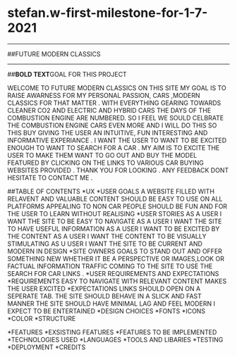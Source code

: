 # stefan.w-first-milestone-for-1-7-2021
***
##FUTURE MODERN CLASSICS
***

##**BOLD TEXT**GOAL FOR THIS PROJECT

WELCOME TO FUTURE MODERN CLASSICS ON THIS SITE MY GOAL IS TO RAISE AWARNESS FOR MY PERSONAL PASSION, CARS ,MODERN CLASSICS FOR THAT MATTER .
WITH EVERYTHING GEARING TOWARDS CLEANER CO2 AND ELECTRIC AND HYBRID CARS THE DAYS OF THE COMBUSTION ENGINE ARE NUMBERED.
SO I FEEL WE SOULD CELBRATE THE COMBUSTION ENGINE CARS EVEN MORE AND I WILL DO THIS SO THIS BUY GIVING THE USER AN INTUITIVE, FUN INTERESTING AND INFORMATIVE EXPERIANCE .
I WANT THE USER TO WANT TO BE EXCITED ENOUGH TO WANT TO SEARCH FOR A CAR .
MY AIM IS TO EXCITE THE USER TO MAKE THEM WANT TO GO OUT AND BUY THE MODEL FEATURED BY CLICKING ON THE LINKS TO VARIOUS CAR BUYING WEBSITES PROVIDED .
THANK YOU FOR LOOKING . ANY FEEDBACK DONT HESITATE TO CONTACT ME .

##TABLE OF CONTENTS
*UX 
    *USER GOALS
    A WEBSITE FILLED WITH RELAVENT AND VALUABLE CONTENT
    SHOULD BE EASY TO USE ON ALL PLATFORMS
    APPEALING TO NON CAR PEOPLE 
    SHOULD BE FUN AND FOR THE USER TO LEARN WITHOUT REALISING
    *USER STORIES
    AS A USER I WANT THE SITE TO BE EASY TO NAVIGATE
    AS A USER I WANT THE SITE TO HAVE USEFUL INFORMATION
    AS A USER I WANT TO BE EXCITED BY THE CONTENT
    AS A USER I WANT THE CONTENT TO BE VISUALLY STIMULATING
    AS U USER I WANT THE SITE TO BE CURRENT AND MODERN IN DESIGN
    *SITE OWNERS GOALS
    TO STAND OUT AND OFFER SOMETHING NEW WHETHER IT BE A PERSPECTIVE OR IMAGES,LOOK OR FACTUAL INFORMATION
    TRAFFIC COMING TO THE SITE TO USE THE SEARCH FOR CAR LINKS .
    *USER REQUIREMENTS AND EXPECTATIONS
        *REQUIREMENTS
        EASY TO NAVIGATE WITH RELEVANT CONTENT
        MAKES THE USER EXCITED
        *EXPECTATIONS
        LINKS SHOULD OPEN ON A SEPERATE TAB.
        THE SITE SHOULD BEHAVE IN A SLICK AND FAST MANNER 
        THE SITE SHOULD HAVE MINIMAL LAG AND FEEL MODERN
        I EXPECT TO BE ENTERTAINED
    *DESIGN CHOICES
        *FONTS
        *ICONS
        *COLOR
        *STRUCTURE

*FEATURES
    *EXSISTING FEATURES
    *FEATURES TO BE IMPLEMENTED
*TECHNOLOGIES USED
    *LANGUAGES
    *TOOLS AND LIBARIES
*TESTING
*DEPLOYMENT
*CREDITS
